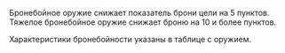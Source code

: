 Бронебойное оружие снижает показатель брони цели на 5 пунктов.
Тяжелое бронебойное оружие снижает броню на 10 и более пунктов.

Характеристики бронебойности указаны в таблице с оружием.